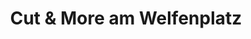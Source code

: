 ---
title: "Cut & More am Welfenplatz"
url: /braunschweig/cut-und-more-am-welfenplatz/
shop: Friseur
---